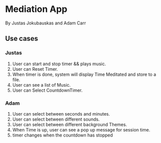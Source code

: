 # Mediation App

By Justas Jokubauskas and Adam Carr

## Use cases

### Justas

1. User can start and stop timer && plays music.
2. User can Reset Timer.
3. When timer is done, system will display Time Meditated and store to a file.
4. User can see a list of Music.
5. User can Select CountdownTimer.

### Adam

1. User can select between seconds and minutes.
2. User can select between different sounds.
3. User can select between different background Themes.
4. When Time is up, user can see a pop up message for session time.
5. timer changes when the countdown has stopped
